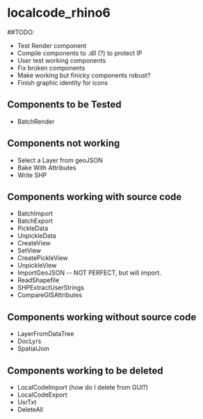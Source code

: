 # localcode_rhino6

##TODO:
* Test Render component
* Compile components to .dll (?) to protect IP
* User test working components
* Fix broken components
* Make working but finicky components robust?
* Finish graphic identity for icons

## Components to be Tested
* BatchRender

## Components not working
* Select a Layer from geoJSON
* Bake With Attributes
* Write SHP

## Components working with source code
* BatchImport
* BatchExport
* PickleData
* UnpickleData
* CreateView
* SetView
* CreatePickleView
* UnpickleView
* ImportGeoJSON -- NOT PERFECT, but will import.
* ReadShapefile
* SHPExtractUserStrings
* CompareGISAttributes

## Components working without source code
* LayerFromDataTree
* DocLyrs
* SpatialJoin

## Components working to be deleted
* LocalCodeImport (how do I delete from GUI?)
* LocalCodeExport
* UsrTxt
* DeleteAll


